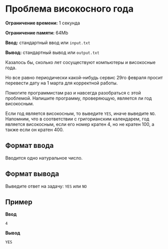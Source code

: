 # Проблема високосного года

**Ограничение времени:** 1 секунда

**Ограничение памяти:** 64Mb

**Ввод:** стандартный ввод или `input.txt`

**Вывод:** стандартный вывод или `output.txt`

Казалось бы, сколько лет сосуществуют компьютеры и високосные года.

Но все равно периодически какой-нибудь сервис 29го февраля просит перевести дату на 1 марта для корректной работы.

Помогите программистам раз и навсегда разобраться с этой проблемой. Напишите программу, проверяющую, является ли год високосным.

Если год является високосным, то выведите `YES`, иначе выведите `NO`. Напомним, что в соответствии с григорианским календарем, год является високосным, если его номер кратен 4, но не кратен 100, а также если он кратен 400.

## Формат ввода

Вводится одно натуральное число.

## Формат вывода

Выведите ответ на задачу: `YES` или `NO`

## Пример

**Ввод**
```
4
```

**Вывод**
```
YES
```